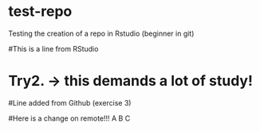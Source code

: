 # test-repo
Testing the creation of a repo in Rstudio (beginner in git)

#This is a line from RStudio

# Try2. -> this demands a lot of study!
#Line added from Github (exercise 3) 

#Here is a change on remote!!! A B C

